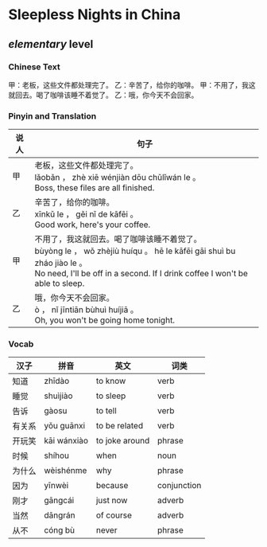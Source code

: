 # Sleepless Nights in China
## *elementary* level

### Chinese Text
甲：老板，这些文件都处理完了。
乙：辛苦了，给你的咖啡。
甲：不用了，我这就回去。喝了咖啡该睡不着觉了。
乙：哦，你今天不会回家。

### Pinyin and Translation
|说人|句子|
|----|----|
|甲|老板，这些文件都处理完了。<br />lǎobǎn ， zhè xiē wénjiàn dōu chǔlǐwán le 。<br />Boss, these files are all finished.|
|乙|辛苦了，给你的咖啡。<br />xīnkǔ le ， gěi nǐ de kāfēi 。<br />Good work, here's your coffee.|
|甲|不用了，我这就回去。喝了咖啡该睡不着觉了。<br />bùyòng le ， wǒ zhèjiù huíqu 。 hē le kāfēi gāi shuì bu zháo jiào le 。<br />No need, I'll be off in a second. If I drink coffee I won't be able to sleep.|
|乙|哦，你今天不会回家。<br />ò ， nǐ jīntiān bùhuì huíjiā 。<br />Oh, you won't be going home tonight.|
### Vocab
|汉子|拼音|英文|词类|
|----|----|----|----|
|知道|zhīdào|to know|verb|
|睡觉|shuìjiào|to sleep|verb|
|告诉|gàosu|to tell|verb|
|有关系|yǒu guānxi|to be related|verb|
|开玩笑|kāi wánxiào|to joke around|phrase|
|时候|shíhou|when|noun|
|为什么|wèishénme|why|phrase|
|因为|yīnwèi|because|conjunction|
|刚才|gāngcái|just now|adverb|
|当然|dāngrán|of course|adverb|
|从不|cóng bù|never|phrase|